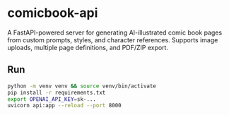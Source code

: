 # comicbook-api
 A FastAPI-powered server for generating AI-illustrated comic book pages from custom prompts, styles, and character references. Supports image uploads, multiple page definitions, and PDF/ZIP export.

## Run
```bash
python -m venv venv && source venv/bin/activate
pip install -r requirements.txt
export OPENAI_API_KEY=sk-...
uvicorn api:app --reload --port 8000
